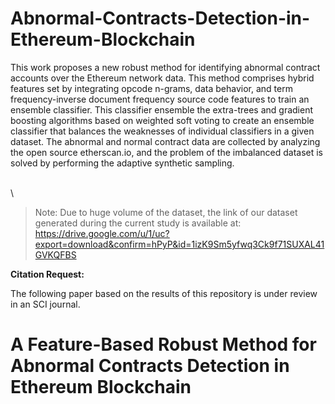 # Abnormal-Contracts-Detection-in-Ethereum-Blockchain

This work proposes a new robust method for identifying abnormal contract accounts over the Ethereum network data. This method comprises hybrid features set by integrating opcode n-grams, data behavior, and term frequency-inverse document frequency source code features to train an ensemble classifier. This classifier ensemble the extra-trees and gradient boosting algorithms based on weighted soft voting to create an ensemble classifier that balances the weaknesses of individual classifiers in a given dataset. The abnormal and normal contract data are collected by analyzing the open source etherscan.io, and the problem of the imbalanced dataset is solved by performing the adaptive synthetic sampling. 

\
\
> Note: Due to huge volume of the dataset, the link of our dataset generated during the current study is available at:
https://drive.google.com/u/1/uc?export=download&confirm=hPyP&id=1izK9Sm5yfwq3Ck9f71SUXAL41GVKQFBS



**Citation Request:** 

The following paper based on the results of this repository is under review in an SCI journal.   


# A Feature-Based Robust Method for Abnormal Contracts Detection in Ethereum Blockchain



